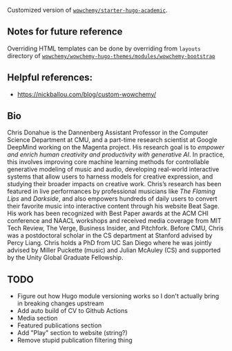 Customized version of [`wowchemy/starter-hugo-academic`](https://github.com/wowchemy/starter-hugo-academic`).

## Notes for future reference

Overriding HTML templates can be done by overriding from `layouts` directory of [`wowchemy/wowchemy-hugo-themes/modules/wowchemy-bootstrap`](https://github.com/wowchemy/wowchemy-hugo-themes/tree/main/modules/wowchemy-bootstrap/layouts)

## Helpful references:

- https://nickballou.com/blog/custom-wowchemy/

## Bio

Chris Donahue is the Dannenberg Assistant Professor in the Computer Science Department at CMU, and a part-time research scientist at Google DeepMind working on the Magenta project. 
His research goal is to _empower and enrich human creativity and productivity with generative AI_. 
In practice, this involves improving core machine learning methods for controllable generative modeling of music and audio, developing real-world interactive systems that allow users to harness models for creative expression, and studying their broader impacts on creative work. 
Chris’s research has been featured in live performances by professional musicians like _The Flaming Lips_ and _Darkside_, and also empowers hundreds of daily users to convert their favorite music into interactive content through his website Beat Sage. 
His work has been recognized with Best Paper awards at the ACM CHI conference and NAACL workshops and received media coverage from MIT Tech Review, The Verge, Business Insider, and Pitchfork. 
Before CMU, Chris was a postdoctoral scholar in the CS department at Stanford advised by Percy Liang. 
Chris holds a PhD from UC San Diego where he was jointly advised by Miller Puckette (music) and Julian McAuley (CS) and supported by the Unity Global Graduate Fellowship.

## TODO

- Figure out how Hugo module versioning works so I don't actually bring in breaking changes upstream
- Add auto build of CV to Github Actions
- Media section
- Featured publications section
- Add "Play" section to website (string?)
- Remove stupid publication filtering thing
